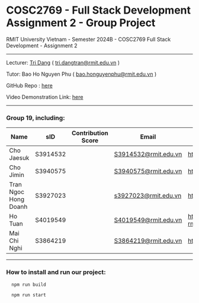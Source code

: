 # COSC2769 - Full Stack Development Assignment 2 - Group Project

RMIT University Vietnam - Semester 2024B - COSC2769 Full Stack Development - Assignment 2
***
Lecturer: [Tri Dang](https://github.com/TriDang) ( tri.dangtran@rmit.edu.vn )

Tutor: Bao Ho Nguyen Phu ( bao.honguyenphu@rmit.edu.vn )

GitHub Repo : [here](https://github.com/tuan-ho-rmit/-cosc2769-asm2)

Video Demonstration Link: [here]()

***

### Group 19, including:

| Name                 | sID      | Contribution Score | Email                | Github                          |
|----------------------|----------|--------------------|----------------------|---------------------------------|
| Cho Jaesuk           | S3914532 |                    | S3914532@rmit.edu.vn | https://github.com/ChoJaesuk    |
| Cho Jimin            | S3940575 |                    | S3940575@rmit.edu.vn | https://github.com/Jimin76      |
| Tran Ngoc Hong Doanh | S3927023 |                    | s3927023@rmit.edu.vn | https://github.com/yoantran     |
| Ho Tuan              | S4019549 |                    | S4019549@rmit.edu.vn | https://github.com/tuan-ho-rmit |
| Mai Chi Nghi         | S3864219 |                    | S3864219@rmit.edu.vn | https://github.com/chinghi      |

***

### How to install and run our project:

```bash
  npm run build
```

```bash
  npm run start
```
